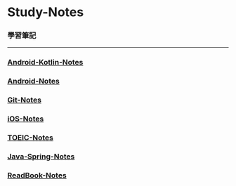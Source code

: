 # Study-Notes

### 學習筆記

---


### [Android-Kotlin-Notes](https://github.com/cwt100/Study-Notes/tree/main/Notes/Android-Kotlin-Notes/Menu.md)
### [Android-Notes](https://github.com/cwt100/Study-Notes/tree/main/Notes/Android-Notes/Menu.md)
### [Git-Notes](https://github.com/cwt100/Study-Notes/tree/main/Notes/Git-Notes/Menu.md)
### [iOS-Notes](https://github.com/cwt100/Study-Notes/tree/main/Notes/iOS-Notes/Menu.md)
### [TOEIC-Notes](https://github.com/cwt100/Study-Notes/tree/main/Notes/TOEIC-Notes/Menu.md)
### [Java-Spring-Notes](https://github.com/cwt100/Study-Notes/tree/main/Notes/Java-Spring-Notes/Menu.md)
### [ReadBook-Notes](https://github.com/cwt100/Study-Notes/blob/main/Notes/ReadBook-Notes/Menu.md)
